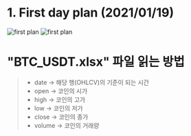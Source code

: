 # 1. First day plan (2021/01/19)

![first plan](img/img.png)
![first plan](img/flowchart)
# "BTC_USDT.xlsx" 파일 읽는 방법
> * date -> 해당 행(OHLCV)의 기준이 되는 시간
> * open -> 코인의 시가
> * high -> 코인의 고가
> * low -> 코인의 저가
> * close -> 코인의 종가
> * volume -> 코인의 거래량
